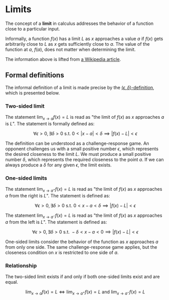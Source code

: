 # Limits

The concept of a **limit** in calculus addresses the behavior of a function
close to a particular input.

Informally, a function $f(x)$ has a limit $L$ as $x$ approaches a value $a$ if
$f(x)$ gets arbitrarily close to $L$ as $x$ gets sufficiently close to $a$.  The
value of the function at $a$, $f(a)$, does not matter when determining the
limit.

The information above is lifted from
[a Wikipedia article](https://en.wikipedia.org/wiki/Limit_of_a_function).

## Formal definitions

The informal definition of a limit is made precise by the
[($\epsilon, \delta$)-definition](https://en.wikipedia.org/wiki/(%CE%B5,_%CE%B4)-definition_of_a_limit),
which is presented below.

### Two-sided limit

The statement $\lim_{x \to a} f(x) = L$ is read as "the limit of $f(x)$ as $x$
approaches $a$ is $L$". The statement is formally defined as:

$$
\forall \epsilon > 0,
\exists \delta > 0 \text{ s.t. }
0 < |x - a| < \delta \implies |f(x) - L| < \epsilon
$$

The definition can be understood as a challenge-response game. An opponent
challenges us with a small positive number $\epsilon$, which represents the
desired closeness to the limit $L$. We must produce a small positive number
$\delta$, which represents the required closeness to the point $a$. If we can
always produce a $\delta$ for any given $\epsilon$, the limit exists.

### One-sided limits

The statement $\lim_{x \to a^+} f(x) = L$ is read as "the limit of $f(x)$ as $x$
approaches $a$ from the right is $L$". The statement is defined as:

$$
\forall \epsilon > 0,
\exists \delta > 0 \text{ s.t. }
0 < x - a < \delta \implies |f(x) - L| < \epsilon
$$

The statement $\lim_{x \to a^-} f(x) = L$ is read as "the limit of $f(x)$ as $x$
approaches $a$ from the left is $L$". The statement is defined as:

$$
\forall \epsilon > 0,
\exists \delta > 0 \text{ s.t. }
-\delta < x - a < 0 \implies |f(x) - L| < \epsilon
$$

One-sided limits consider the behavior of the function as $x$ approaches $a$
from only one side. The same challenge-response game applies, but the closeness
condition on $x$ is restricted to one side of $a$.

### Relationship

The two-sided limit exists if and only if both one-sided limits exist and are
equal.

$$
\lim_{x \to a} f(x) = L \iff
\lim_{x \to a^+} f(x) = L \text{ and } \lim_{x \to a^-} f(x) = L
$$
